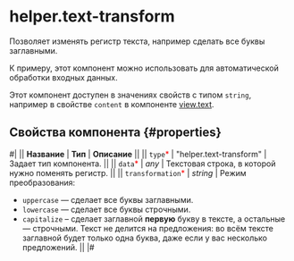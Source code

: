 # helper.text-transform

Позволяет изменять регистр текста, например сделать все буквы заглавными.

К примеру, этот компонент можно использовать для автоматической обработки входных данных.

Этот компонент доступен в значениях свойств с типом `string`, например в свойстве `content` в компоненте [view.text](view.text.md).

## Свойства компонента {#properties}

#|
|| **Название** | **Тип** | **Описание** ||
|| `type`<span style="color: red">\*</span> | "helper.text-transform" | Задает тип компонента. ||
|| `data`<span style="color: red">\*</span> | _any_ | Текстовая строка, в которой нужно поменять регистр. ||
|| `transformation`<span style="color: red">\*</span> | _string_ | Режим преобразования:

- `uppercase` — сделает все буквы заглавными.
- `lowercase` — сделает все буквы строчными.
- `capitalize` – сделает заглавной **первую** букву в тексте, а остальные — строчными. Текст не делится на предложения: во всём тексте заглавной будет только одна буква, даже если у вас несколько предложений.
  ||
  |#
